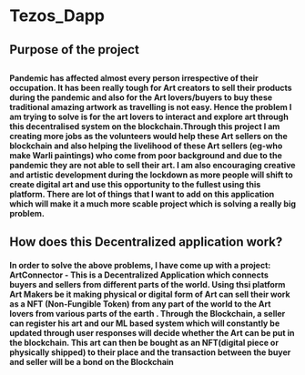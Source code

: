 # Tezos_Dapp

<h2> Purpose of the project <h2>
  
 <h4> Pandemic has affected almost every person irrespective of their occupation. It has been really tough for Art creators to sell their products during the pandemic and also for the Art
lovers/buyers to buy these traditional amazing artwork as travelling is not easy. Hence the problem I am trying to solve is for the art lovers to interact and explore art through this decentralised
system on the blockchain.Through this project I am creating more jobs as the volunteers would help these Art sellers on the blockchain and also helping the livelihood of these Art sellers (eg-who make Warli paintings) who 
come from poor background and due to the pandemic they are not able to sell their art. I am also encouraging creative and artistic development during the lockdown as more people 
will shift to create digital art and use this opportunity to the fullest using this platform. There are lot of things that I want to add on this application which will make it a much more scable project which is solving a really big problem.</h4>
  
  
  
  
<h2>How does this Decentralized application work? </h2>
  <h4> In order to solve the above problems, I have come up with a project: ArtConnector -   This is a Decentralized Application which connects buyers and sellers from different parts of the world. Using thsi platform Art Makers be it making physical or digital form of Art can sell their work as a NFT (Non-Fungible Token)
  from any part of the world to the Art lovers from various parts of the earth . Through the Blockchain, a seller can register his art and our ML based system which will constantly be updated through user responses will decide whether the Art can be put in the blockchain. This art can then be bought as an NFT(digital piece or physically shipped)
  to their place and the transaction between the buyer and seller will be a bond on the Blockchain </h4>
  

